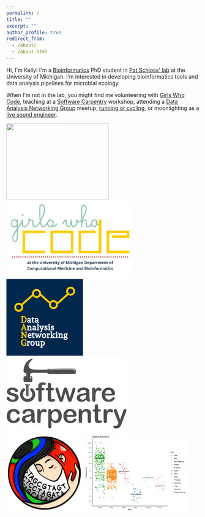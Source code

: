 ```yaml
---
permalink: /
title: ""
excerpt: ""
author_profile: true
redirect_from:
  - /about/
  - /about.html
---
```


Hi, I'm Kelly!
I'm a [Bioinformatics](https://medicine.umich.edu/dept/computational-medicine-bioinformatics) PhD student in
[Pat Schloss' lab](http://www.schlosslab.org/) at the University of Michigan.
I’m interested in developing bioinformatics tools and data analysis pipelines for microbial ecology.

When I'm not in the lab, you might find me volunteering with [Girls Who Code](http://umich.edu/~girlswc/),
teaching at a [Software Carpentry](https://umswc.github.io/) workshop,
attending a [Data Analysis Networking Group](https://um-dang.github.io) meetup,
[running or cycling](http://bit.ly/strava-kelly),
or moonlighting as a [live sound engineer](https://sovacool.dev/latex-cv/sound.pdf).

<a href="https://github.com/kelly-sovacool"><img src="https://raw.githubusercontent.com/kelly-sovacool/meta-repo/master/figures/language_all_bytes_n7.png" height="200" width="267"></a> <a href="http://umich.edu/~girlswc/"><img src="/images/logo_GWC-DCMB.png" height="200" width="333" class="inline"></a> <a href="https://um-dang.github.io"><img src="/images/logo_DANG.png" height="200" width="200" class="inline"></a> <a href="https://umswc.github.io/"><img src="/images/logo_SWC.svg" height="200" width="314" class="inline"></a> <a href="http://www.schlosslab.org/"><img src="/images/logo_mothur.png" height="200" width="200" class="inline"></a> <a href="http://bit.ly/strava-kelly"><img src="https://raw.githubusercontent.com/kelly-sovacool/strava/master/figures/jitter_type_dist_log2.png" height="200" width="267"></a>
